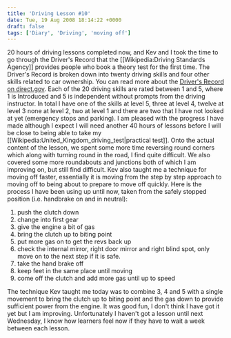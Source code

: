 ```yaml
---
title: 'Driving Lesson #10'
date: Tue, 19 Aug 2008 18:14:22 +0000
draft: false
tags: ['Diary', 'Driving', 'moving off']
---
```


20 hours of driving lessons completed now, and Kev and I took the time to go through the Driver's Record that the \[\[Wikipedia:Driving Standards Agency\]\] provides people who book a theory test for the first time. The Driver's Record is broken down into twenty driving skills and four other skills related to car ownership. You can read more about the [Driver's Record on direct.gov](http://www.direct.gov.uk/en/Motoring/LearnerAndNewDrivers/PracticalTest/DG_4022483). Each of the 20 driving skills are rated between 1 and 5, where 1 is Introduced and 5 is independent without prompts from the driving instructor. In total I have one of the skills at level 5, three at level 4, twelve at level 3 none at level 2, two at level 1 and there are two that I have not looked at yet (emergency stops and parking). I am pleased with the progress I have made although I expect I will need another 40 hours of lessons before I will be close to being able to take my \[\[Wikipedia:United\_Kingdom\_driving\_test|practical test\]\]. Onto the actual content of the lesson, we spent some more time reversing round corners which along with turning round in the road, I find quite difficult. We also covered some more roundabouts and junctions both of which I am improving on, but still find difficult. Kev also taught me a technique for moving off faster, essentially it is moving from the step by step approach to moving off to being about to prepare to move off quickly. Here is the process I have been using up until now, taken from the safely stopped position (i.e. handbrake on and in neutral):

1.  push the clutch down
2.  change into first gear
3.  give the engine a bit of gas
4.  bring the clutch up to biting point
5.  put more gas on to get the revs back up
6.  check the internal mirror, right door mirror and right blind spot, only move on to the next step if it is safe.
7.  take the hand brake off
8.  keep feet in the same place until moving
9.  come off the clutch and add more gas until up to speed

The technique Kev taught me today was to combine 3, 4 and 5 with a single movement to bring the clutch up to biting point and the gas down to provide sufficient power from the engine. It was good fun, I don't think I have got it yet but I am improving. Unfortunately I haven't got a lesson until next Wednesday, I know how learners feel now if they have to wait a week between each lesson.